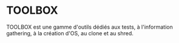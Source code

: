 # TOOLBOX
TOOLBOX est une gamme d'outils dédiés aux tests, à l'information gathering, à la création d'OS, au clone et au shred.
